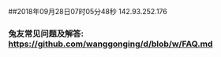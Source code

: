 ##2018年09月28日07时05分48秒 142.93.252.176
### 兔友常见问题及解答: https://github.com/wanggonging/d/blob/w/FAQ.md
